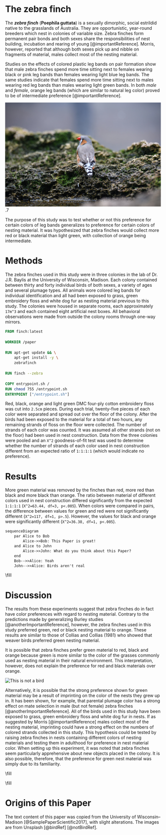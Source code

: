 # The zebra finch

The _**zebra finch**_ (**Poephila guttata**) is a sexually dimorphic, social estrildid native to the grasslands of Australia. They are opportunistic, year-round breeders which nest in colonies of variable size. Zebra finches form permanent pair bonds and both sexes share the responsibilities of nest building, incubation and rearing of young [@importantReference]. Morris, however, reported that although both sexes pick up and nibble on fragments of material, males collect most of the nesting material.

Studies on the effects of colored plastic leg bands on pair formation show that male zebra finches spend more time sitting next to females wearing black or pink leg bands than females wearing light blue leg bands. The same studies indicate that females spend more time sitting next to males wearing red leg bands than males wearing light green bands. In both *male* and _female_, orange leg bands (which are similar to natural leg color) proved to be of intermediate preference [@importantReference].

![This is the bird this paper is about](images/bird1.png) .7

The purpose of this study was to test whether or not this preference for certain colors of leg bands generalizes to preference for certain colors of nesting material. It was hypothesized that zebra finches would collect more red or black material than light green, with collection of orange being intermediate.

# Methods

The zebra finches used in this study were in three colonies in the lab of Dr. J.R. Baylis at the University of Wisconsin, Madison. Each colony contained between thirty and forty individual birds of both sexes, a variety of ages and several plumage types. All animals wore colored leg bands for individual identification and all had been exposed to grass, green embroidery floss and white dog fur as nesting material previous to this study. The colonies were housed in separate rooms, each approximately `17m^3` and each contained eight artificial nest boxes. All behavioral observations were made from outside the colony rooms through one-way mirrors.

```dockerfile
FROM finch:latest

WORKDIR /paper

RUN apt-get update && \
    apt-get install -y \
    zebrafinch

RUN finch --zebra

COPY entrypoint.sh /
RUN chmod 755 /entrypoint.sh
ENTRYPOINT ["/entrypoint.sh"]
```

Red, black, orange and light green DMC four-ply cotton embroidery floss was cut into `2.5cm` pieces. During each trial, twenty-five pieces of each color were separated and spread out over the floor of the colony. After the birds had been exposed to the material for a total of two hours, any remaining strands of floss on the floor were collected. The number of strands of each color was counted. It was assumed all other strands (not on the floor) had been used in nest construction. Data from the three colonies were pooled and an `X^2` goodness-of-fit test was used to determine whether the number of strands of each color used in nest construction different from an expected ratio of `1:1:1:1` (which would indicate no preference).

# Results

More green material was removed by the finches than red, more red than black and more black than orange. The ratio between material of different colors used in nest construction differed significantly from the expected `1:1:1:1` (`X^2=63.44, df=3, p<.005`). When colors were compared in pairs, the difference between values for green and red were not significantly different (`X^2=117, df=1, p>.5`). However, the values for black and orange were significantly different (`X^2=36.38, df=1, p<.005`).

```mermaid
sequenceDiagram
    par Alice to Bob
        Alice->>Bob: This Paper is great!
    and Alice to John
        Alice->>John: What do you think about this Paper?
    end
    Bob-->>Alice: Yeah
    John-->>Alice: Birds aren't real
```

\fill

# Discussion

The results from these experiments suggest that zebra finches do in fact have color preferences with regard to nesting material. Contrary to the predictions made by generalizing Burley studies [@anotherImportantReference], however, the zebra finches used in this study preferred green, red or black nesting material to orange. These results are similar to those of Collias and Collias (1981) who showed that weaver birds preferred green nesting material.

It is possible that zebra finches prefer green material to red, black and orange because green is more similar to the color of the grasses commonly used as nesting material in their natural environment. This interpretation, however, does not explain the preference for red and black materials over orange.

![This is not a bird](images/notBird.png)

Alternatively, it is possible that the strong preference shown for green material may be a result of imprinting on the color of the nests they grew up in. It has been shown, for example, that parental plumage color has a strong effect on mate selection in male (but not female) zebra finches [@anotherImportantReference]. All of the birds used in this study have been exposed to grass, green embroidery floss and white dog fur in nests. If as suggested by Morris [@importantReference] males collect most of the nesting material, imprinting could have a strong effect on the numbers of colored strands collected in this study. This hypothesis could be tested by raising zebra finches in nests containing different colors of nesting materials and testing them in adulthood for preference in nest material color. When setting up this experiment, it was noted that zebra finches seem particularly apprehensive about new objects placed in the colony. It is also possible, therefore, that the preference for green nest material was simply due to its familiarity.

\fill

\fill

# Origins of this Paper

The text content of this paper was copied from the University of Wisconsin–Madison [@SamplePaperScientific2017], with slight alterations. The images are from Unsplash [@birdRef] [@notBirdRef].